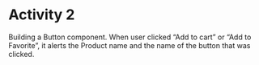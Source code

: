 # Activity 2

Building a Button component. When user clicked “Add to cart” or “Add to Favorite”, it alerts the Product name and the name of the button that was clicked. 